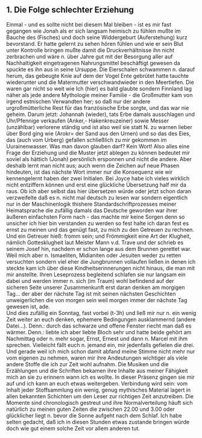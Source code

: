 ## 1. Die Folge schlechter Erziehung 
Einmal - und es sollte nicht bei diesem Mal bleiben - ist es mir fast gegangen wie Jonah als er sich langsam heimisch zu fühlen mußte im Bauche des (Fisches) und doch seine Widdergeburt (Auferstehung) kurz bevorstand. Er hatte gelernt zu sehen hören fühlen und wie er sein Blut unter Kontrolle bringen mußte damit die Druckverhältnisse ihn nicht zerbrachen und wäre n. über Jahre gut mit der Besorgung aller auf Nachhaltigkeit eingetragenen Nahrungsmittel beschäftigt gewesen da spuckte es ihn aus in seine Ursuppe. Die Eierschalen schwammen n. darauf herum, das gebeugte Knie auf dem der Vogel Ente gebrütet hatte tauchte wiederunter und die Matermutter verschwandwieder in den Meertiefen. Die waren gar nicht so weit wie Ich (hier) es bald glaubte sondern Finnland lag näher als jede andere Mythologie meiner Familie - die Großmutter kam von irgend estnischen Verwandten her; so daß nur der andere urgroßmütterliche Rest für das französische Erbe sorgte, und das war nie geheim. Darum jetzt: Johannah (wieder), tats Erbe damals ausschlagen und Uhr/Pfennige verkaufen (Anker,- Hakenkreuzeiner) sowie Messer (unzählbar) verlorene ständig und ist also weil sie statt N. zu warnen lieber über Bord ging wie (Arokr= der Sand aus den Urnen) und so das des Eies, das (auch vom Urberg) gefallen schließlich zu mir gekommen im Uurainenwasser. Was man davon glauben darf? Kein Wort! Also alles eine Frage der Erziehung und die Muster jetzt ablegen zu können bedeutet mir soviel als hättich (Jonah) persönlich ersponnen und nicht die andere. Aber deshalb lernt man nicht aus; auch wenn die Zeichen auf neue Phasen hindeuten, ist das nächste Wort immer nur die Konsequenz wie wir kennengelernt haben der zwei Initialen. Bei Joyce habe ich vieles wirklich nicht entziffern können und erst eine glückliche Übersetzung half mir da raus. Ob ich aber selbst das hier übersetzen würde oder jetzt schon daran verzweifelte daß es n. nicht mal deutsch zu lesen war sondern eigentlich nur in der Maschinenlogik thishere Standardschriftprozesses meiner Heimatsprache die zufällig damals das Deutsche geworden war ihrer äußeren einfachsten Form nach - das machte mir keine Sorgen denn so unsicher ich hier bin verstanden zu werden so fest halte ich daran fest es ernst zu meinen und das genügt fast, zu mich zu den Getreuen zu rechnen. Und ein Getreuer hieß: fromm sein; und Frömmigkeit eine Art der Klugheit, nämlich Gottesklugheit laut Meister Mann v.d. Trave und der schrieb es seinem Josef hin, nachdem er schon lange aus dem Brunnen gerettet war. Weil mich aber n. Ismaeliten, Midianiten oder Jesuiten weder zu retten versuchten sondern viel eher die Jungbrunnen vollaufen ließen in denen ich steckte kam ich über diese Kindheitserinnerungen nicht hinaus, die man mit mir anstellte. Ihren Leseprozess begleitend schlafen sie nur langsam ein dabei und werden immer n. sich (im Traum) wohl befindend auf der sicheren Seite unserer Zusammenkunft erst daran denken am morgigen Tag... der aber der nächste Tag ist mit seinen nächsten Geschichten unweigerlichen die von morgen sein weil morgen immer der nächste Tag gewesen ist, ade.   
Und dies zufällig ein Sonntag, fast vorbei (t-3h) und ließ mir nur n. ein wenig Zeit weiter an euch denken, ephemere Bedingungen ausklammernd (andere Datei...). Denn.: durch das schwarze und offene Fenster riecht man daß es wärmer. Denn.: liebte ich aber liebte Bloch sehr und hatte beide gehört am Nachmittag oder n. mehr sogar, Ernst, Ernest und dann n. Marcel mit ihm sprechen. Vielleicht fällt euch n. jemand ein, mir jedenfalls gefielen die drei. Und gerade weil ich mich schon damit abfand meine Stimme nicht mehr nur vom eigenen zu nehmen, waren mir ihre Andeutungen wichtiger als viele andere Stoffe die ich zur Zeit wohl aufnahm. Die Musiken und die Erzählungen und die Schriften bekamen ihre Inhalte aus meiner Fähigkeit mich an sie zu erinnern wann ich es wollte. In dieser Präsenz gingen sie mir auf und ich kann an euch etwas weitergeben. Verbindung wird sein: vom Inhalt jeder Stoffsammlung ein wenig, genug mythisches Material lagert in allen bekannten Schichten um den Leser zur richtigen Zeit anzutreiben. Die Momente sind chronologisch gestreut und ihre Normalverteilung häuft sich natürlich zu meinen guten Zeiten die zwischen 22.00 und 3.00 oder glücklicher liegt n. bevor die Sonne aufgeht nach dem Schlaf. Ich habe selten gedacht, daß ich in diesen Stunden etwas zustande bringen würde doch wie gut einem solche Zeit vor allem anderen tut.    
